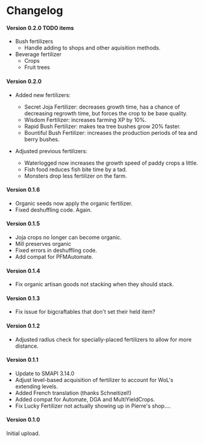 ﻿Changelog
=============

#### Version 0.2.0 TODO items
* Bush fertilizers
    - Handle adding to shops and other aquisition methods.
* Beverage fertilizer
    - Crops
    - Fruit trees

#### Version 0.2.0
* Added new fertilizers:
    - Secret Joja Fertilizer: decreases growth time, has a chance of decreasing regrowth time, but forces the crop to be base quality.
    - Wisdom Fertilizer: increases farming XP by 10%.
    - Rapid Bush Fertilizer: makes tea tree bushes grow 20% faster.
    - Bountiful Bush Fertilizer: increases the production periods of tea and berry bushes.

* Adjusted previous fertilizers:
    - Waterlogged now increases the growth speed of paddy crops a little.
    - Fish food reduces fish bite time by a tad.
    - Monsters drop less fertilizer on the farm.

#### Version 0.1.6
* Organic seeds now apply the organic fertilizer.
* Fixed deshuffling code. Again.

#### Version 0.1.5
* Joja crops no longer can become organic.
* Mill preserves organic
* Fixed errors in deshuffling code.
* Add compat for PFMAutomate.

#### Version 0.1.4

* Fix organic artisan goods not stacking when they should stack.

#### Version 0.1.3
* Fix issue for bigcraftables that don't set their held item?

#### Version 0.1.2
* Adjusted radius check for specially-placed fertilizers to allow for more distance.

#### Version 0.1.1

* Update to SMAPI 3.14.0
* Adjust level-based acquisition of fertilizer to account for WoL's extending levels.
* Added French translation (thanks Schneitizel!)
* Added compat for Automate, DGA and MultiYieldCrops.
* Fix Lucky Fertilizer not actually showing up in Pierre's shop....

#### Version 0.1.0

Initial upload.